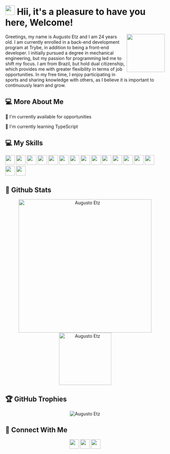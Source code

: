 # <img src="https://media.giphy.com/media/hvRJCLFzcasrR4ia7z/giphy.gif" width="30" /> Hii, it's a pleasure to have you here, Welcome!


<div>
   <img src="https://media.giphy.com/media/M9gbBd9nbDrOTu1Mqx/giphy.gif" width="120" align="right"/>
  <p align="left">
   Greetings, my name is Augusto Etz and I am 24 years old. I am currently enrolled in a back-end development program at Trybe, 
   in addition to being a front-end developer. I initially pursued a degree in mechanical engineering, but my passion for programming 
   led me to shift my focus. I am from Brazil, but hold dual citizenship, which provides me with greater flexibility in terms of job opportunities. 
   In my free time, I enjoy participating in sports and sharing knowledge with others, as I believe it is important to continuously learn and grow.
  </p>
</div>



## 💻 More About Me
<p>🔭 I'm currently available for opportunities</p>
<p>🌱 I'm currently learning TypeScript</p>


## 💻 My Skills
<p>
<img src="https://img.shields.io/badge/javascript-%23323330.svg?style=for-the-badge&logo=javascript&logoColor=%23F7DF1E" style="margin-bottom: 4px;" height="30px">
<img src="https://img.shields.io/badge/typescript-%23007ACC.svg?style=for-the-badge&logo=typescript&logoColor=white" style="margin-bottom: 4px;" height="30px">
<img src="https://img.shields.io/badge/react_native-%2320232a.svg?style=for-the-badge&logo=react&logoColor=%2361DAFB" style="margin-bottom: 4px;" height="30px">
<img src="https://img.shields.io/badge/html5-%23E34F26.svg?style=for-the-badge&logo=html5&logoColor=white" style="margin-bottom: 4px;" height="30px">
<img src="https://img.shields.io/badge/css3-%231572B6.svg?style=for-the-badge&logo=css3&logoColor=white" style="margin-bottom: 4px;" height="30px">
<img src="https://img.shields.io/badge/bootstrap-%23563D7C.svg?style=for-the-badge&logo=bootstrap&logoColor=white" style="margin-bottom: 4px;" height="30px">
<img src="https://img.shields.io/badge/react-%2320232a.svg?style=for-the-badge&logo=react&logoColor=%2361DAFB" style="margin-bottom: 4px;" height="30px">
<img src="https://img.shields.io/badge/tailwindcss-%2338B2AC.svg?style=for-the-badge&logo=tailwind-css&logoColor=white" style="margin-bottom: 4px;" height="30px">
<img src="https://img.shields.io/badge/MUI-%230081CB.svg?style=for-the-badge&logo=mui&logoColor=white" style="margin-bottom: 4px;" height="30px">
<img src="https://img.shields.io/badge/node.js-6DA55F?style=for-the-badge&logo=node.js&logoColor=white" style="margin-bottom: 4px;" height="30px">
<img src="https://img.shields.io/badge/express.js-%23404d59.svg?style=for-the-badge&logo=express&logoColor=%2361DAFB" style="margin-bottom: 4px;" height="30px">
<img src="https://img.shields.io/badge/git-%23F05033.svg?style=for-the-badge&logo=git&logoColor=white" style="margin-bottom: 4px;" height="30px">
<img src="https://img.shields.io/badge/Linux-FCC624?style=for-the-badge&logo=linux&logoColor=black" style="margin-bottom: 4px;" height="30px">
<img src="https://img.shields.io/badge/MySql-E10098?style=for-the-badge&logo=MySql&logoColor=white" style="margin-bottom: 4px;" height="30px">
<img src="https://img.shields.io/badge/RTD-5849be?style=for-the-badge&logo=RTD&logoColor=white" style="margin-bottom: 4px;" height="30px">
<img src="https://img.shields.io/badge/Jest-C21325?style=for-the-badge&logo=jest&logoColor=white" style="margin-bottom: 4px;" height="30px">


</p>

## 🌟 Github Stats
 <p align="center"> 
    <img src="https://github-readme-stats.vercel.app/api?username=gutoetz&count_private=true&show_icons=true&title_color=3483d8&bg_color=22272e&hide_border=true&theme=dracula" alt="Augusto Etz" width="420"/> 
    <img src="https://github-readme-stats.vercel.app/api/top-langs/?username=gutoetz&layout=compact&title_color=3483d8&bg_color=22272e&hide_border=true&theme=dracula" alt="Augusto Etz" height="165" />
</p>


## 🏆 GitHub Trophies

<p align="center">
 <img src="https://github-profile-trophy.vercel.app/?username=gutoetz&theme=discord&row=1" alt="Augusto Etz" />
</p>

## 👥 Connect With Me
<p align="center">
<a href="https://www.linkedin.com/in/augustoetz/"><img src="https://img.shields.io/badge/linkedin-%230077B5.svg?style=for-the-badge&logo=linkedin&logoColor=white" style="margin-bottom: 4px;" height="30px" target="_blank"></a>
<a href="https://www.instagram.com/gutoetz/"><img src="https://img.shields.io/badge/Instagram-%23E4405F.svg?style=for-the-badge&logo=Instagram&logoColor=white" style="margin-bottom: 4px;" height="30px" target="_blank"></a>
<a href="mailto:gutoetz@gmail.com"><img src="https://img.shields.io/badge/Gmail-D14836?style=for-the-badge&logo=gmail&logoColor=white" style="margin-bottom: 4px;" height="30px" target="_blank"></a>
</p>
